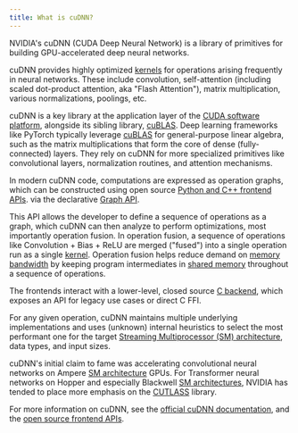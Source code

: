 ```yaml
---
title: What is cuDNN?
---
```


NVIDIA's cuDNN (CUDA Deep Neural Network) is a library of primitives for
building GPU-accelerated deep neural networks.

cuDNN provides highly optimized [kernels](/gpu-glossary/device-software/kernel)
for operations arising frequently in neural networks. These include convolution,
self-attention (including scaled dot-product attention, aka "Flash Attention"),
matrix multiplication, various normalizations, poolings, etc.

cuDNN is a key library at the application layer of the
[CUDA software platform](/gpu-glossary/host-software/cuda-software-platform),
alongside its sibling library, [cuBLAS](/gpu-glossary/host-software/cublas).
Deep learning frameworks like PyTorch typically leverage
[cuBLAS](/gpu-glossary/host-software/cublas) for general-purpose linear algebra,
such as the matrix multiplications that form the core of dense (fully-connected)
layers. They rely on cuDNN for more specialized primitives like convolutional
layers, normalization routines, and attention mechanisms.

In modern cuDNN code, computations are expressed as operation graphs, which can
be constructed using open source
[Python and C++ frontend APIs](https://docs.nvidia.com/deeplearning/cudnn/frontend/latest/developer/overview.html).
via the declarative
[Graph API](https://docs.nvidia.com/deeplearning/cudnn/frontend/v1.14.0/developer/graph-api.html).

This API allows the developer to define a sequence of operations as a graph,
which cuDNN can then analyze to perform optimizations, most importantly
operation fusion. In operation fusion, a sequence of operations like
Convolution + Bias + ReLU are merged ("fused") into a single operation run as a
single [kernel](/gpu-glossary/device-software/kernel). Operation fusion helps
reduce demand on [memory bandwidth](/gpu-glossary/perf/memory-bandwidth) by
keeping program intermediates in
[shared memory](/gpu-glossary/device-software/shared-memory) throughout a
sequence of operations.

The frontends interact with a lower-level, closed source
[C backend](https://docs.nvidia.com/deeplearning/cudnn/backend/latest/api/overview.html),
which exposes an API for legacy use cases or direct C FFI.

For any given operation, cuDNN maintains multiple underlying implementations and
uses (unknown) internal heuristics to select the most performant one for the
target
[Streaming Multiprocessor (SM) architecture](/gpu-glossary/device-hardware/streaming-multiprocessor-architecture),
data types, and input sizes.

cuDNN's initial claim to fame was accelerating convolutional neural networks on
Ampere
[SM architecture](/gpu-glossary/device-hardware/streaming-multiprocessor-architecture)
GPUs. For Transformer neural networks on Hopper and especially Blackwell
[SM architectures](/gpu-glossary/device-hardware/streaming-multiprocessor-architecture),
NVIDIA has tended to place more emphasis on the
[CUTLASS](https://github.com/NVIDIA/cutlass) library.

For more information on cuDNN, see the
[official cuDNN documentation](https://docs.nvidia.com/deeplearning/cudnn/), and
the [open source frontend APIs](https://github.com/NVIDIA/cudnn-frontend).
